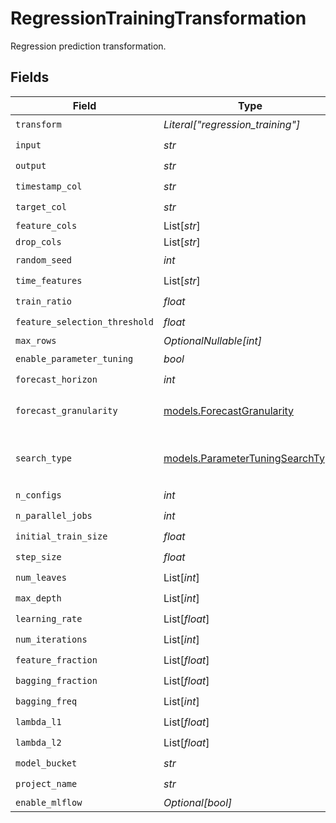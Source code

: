 # RegressionTrainingTransformation

Regression prediction transformation.


## Fields

| Field                                                                      | Type                                                                       | Required                                                                   | Description                                                                |
| -------------------------------------------------------------------------- | -------------------------------------------------------------------------- | -------------------------------------------------------------------------- | -------------------------------------------------------------------------- |
| `transform`                                                                | *Literal["regression_training"]*                                           | :heavy_check_mark:                                                         | N/A                                                                        |
| `input`                                                                    | *str*                                                                      | :heavy_check_mark:                                                         | N/A                                                                        |
| `output`                                                                   | *str*                                                                      | :heavy_check_mark:                                                         | N/A                                                                        |
| `timestamp_col`                                                            | *str*                                                                      | :heavy_check_mark:                                                         | N/A                                                                        |
| `target_col`                                                               | *str*                                                                      | :heavy_check_mark:                                                         | N/A                                                                        |
| `feature_cols`                                                             | List[*str*]                                                                | :heavy_minus_sign:                                                         | N/A                                                                        |
| `drop_cols`                                                                | List[*str*]                                                                | :heavy_minus_sign:                                                         | N/A                                                                        |
| `random_seed`                                                              | *int*                                                                      | :heavy_check_mark:                                                         | N/A                                                                        |
| `time_features`                                                            | List[*str*]                                                                | :heavy_check_mark:                                                         | N/A                                                                        |
| `train_ratio`                                                              | *float*                                                                    | :heavy_check_mark:                                                         | N/A                                                                        |
| `feature_selection_threshold`                                              | *float*                                                                    | :heavy_check_mark:                                                         | N/A                                                                        |
| `max_rows`                                                                 | *OptionalNullable[int]*                                                    | :heavy_minus_sign:                                                         | N/A                                                                        |
| `enable_parameter_tuning`                                                  | *bool*                                                                     | :heavy_check_mark:                                                         | N/A                                                                        |
| `forecast_horizon`                                                         | *int*                                                                      | :heavy_check_mark:                                                         | N/A                                                                        |
| `forecast_granularity`                                                     | [models.ForecastGranularity](../models/forecastgranularity.md)             | :heavy_check_mark:                                                         | Enum for forecast granularity.                                             |
| `search_type`                                                              | [models.ParameterTuningSearchType](../models/parametertuningsearchtype.md) | :heavy_check_mark:                                                         | Parameter tuning search type.                                              |
| `n_configs`                                                                | *int*                                                                      | :heavy_check_mark:                                                         | N/A                                                                        |
| `n_parallel_jobs`                                                          | *int*                                                                      | :heavy_check_mark:                                                         | N/A                                                                        |
| `initial_train_size`                                                       | *float*                                                                    | :heavy_check_mark:                                                         | N/A                                                                        |
| `step_size`                                                                | *float*                                                                    | :heavy_check_mark:                                                         | N/A                                                                        |
| `num_leaves`                                                               | List[*int*]                                                                | :heavy_check_mark:                                                         | N/A                                                                        |
| `max_depth`                                                                | List[*int*]                                                                | :heavy_check_mark:                                                         | N/A                                                                        |
| `learning_rate`                                                            | List[*float*]                                                              | :heavy_check_mark:                                                         | N/A                                                                        |
| `num_iterations`                                                           | List[*int*]                                                                | :heavy_check_mark:                                                         | N/A                                                                        |
| `feature_fraction`                                                         | List[*float*]                                                              | :heavy_check_mark:                                                         | N/A                                                                        |
| `bagging_fraction`                                                         | List[*float*]                                                              | :heavy_check_mark:                                                         | N/A                                                                        |
| `bagging_freq`                                                             | List[*int*]                                                                | :heavy_check_mark:                                                         | N/A                                                                        |
| `lambda_l1`                                                                | List[*float*]                                                              | :heavy_check_mark:                                                         | N/A                                                                        |
| `lambda_l2`                                                                | List[*float*]                                                              | :heavy_check_mark:                                                         | N/A                                                                        |
| `model_bucket`                                                             | *str*                                                                      | :heavy_check_mark:                                                         | N/A                                                                        |
| `project_name`                                                             | *str*                                                                      | :heavy_check_mark:                                                         | N/A                                                                        |
| `enable_mlflow`                                                            | *Optional[bool]*                                                           | :heavy_minus_sign:                                                         | N/A                                                                        |